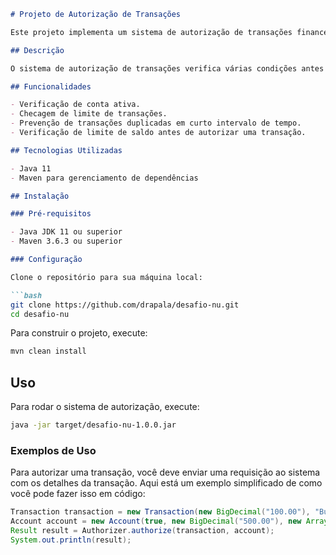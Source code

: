 ```markdown
# Projeto de Autorização de Transações

Este projeto implementa um sistema de autorização de transações financeiras, garantindo que todas as operações sejam validadas conforme regras de negócio pré-definidas. É projetado para ser robusto, seguro e fácil de integrar com sistemas existentes.

## Descrição

O sistema de autorização de transações verifica várias condições antes de permitir uma transação, incluindo verificação de saldo disponível, frequência de transações e outros critérios de segurança. Este repositório contém toda a lógica de backend necessária para a autorização de transações financeiras.

## Funcionalidades

- Verificação de conta ativa.
- Checagem de limite de transações.
- Prevenção de transações duplicadas em curto intervalo de tempo.
- Verificação de limite de saldo antes de autorizar uma transação.

## Tecnologias Utilizadas

- Java 11
- Maven para gerenciamento de dependências

## Instalação

### Pré-requisitos

- Java JDK 11 ou superior
- Maven 3.6.3 ou superior

### Configuração

Clone o repositório para sua máquina local:

```bash
git clone https://github.com/drapala/desafio-nu.git
cd desafio-nu
```

Para construir o projeto, execute:

```bash
mvn clean install
```

## Uso

Para rodar o sistema de autorização, execute:

```bash
java -jar target/desafio-nu-1.0.0.jar
```

### Exemplos de Uso

Para autorizar uma transação, você deve enviar uma requisição ao sistema com os detalhes da transação. Aqui está um exemplo simplificado de como você pode fazer isso em código:

```java
Transaction transaction = new Transaction(new BigDecimal("100.00"), "Burger King", System.currentTimeMillis());
Account account = new Account(true, new BigDecimal("500.00"), new ArrayList<>());
Result result = Authorizer.authorize(transaction, account);
System.out.println(result);
```
